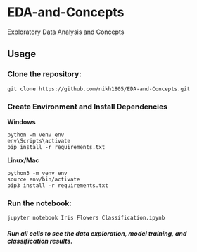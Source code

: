 # EDA-and-Concepts
Exploratory Data Analysis and Concepts 


## Usage

### Clone the repository:
```
git clone https://github.com/nikh1805/EDA-and-Concepts.git
```

### Create Environment and Install Dependencies

**Windows**

```shell
python -m venv env
env\Scripts\activate
pip install -r requirements.txt
```

**Linux/Mac**

```shell
python3 -m venv env
source env/bin/activate
pip3 install -r requirements.txt
```

### Run the notebook:
```
jupyter notebook Iris Flowers Classification.ipynb
```
##### Run all cells to see the data exploration, model training, and classification results.
